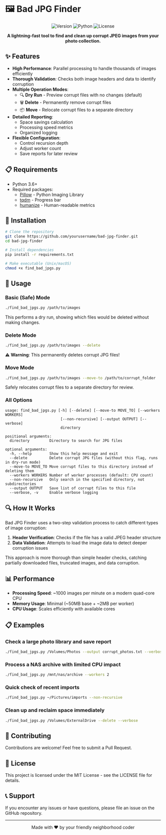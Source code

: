 # 🖼️ Bad JPG Finder

<div align="center">

![Version](https://img.shields.io/badge/version-1.0.0-blue.svg)
![Python](https://img.shields.io/badge/python-3.6%2B-blue)
![License](https://img.shields.io/badge/license-MIT-green)

**A lightning-fast tool to find and clean up corrupt JPEG images from your photo collection.**

</div>

## ✨ Features

- **High Performance**: Parallel processing to handle thousands of images efficiently
- **Thorough Validation**: Checks both image headers and data to identify corruption
- **Multiple Operation Modes**:
  - 🔍 **Dry Run** - Preview corrupt files with no changes (default)
  - 🗑️ **Delete** - Permanently remove corrupt files
  - 📦 **Move** - Relocate corrupt files to a separate directory
- **Detailed Reporting**:
  - Space savings calculation
  - Processing speed metrics
  - Organized logging
- **Flexible Configuration**:
  - Control recursion depth
  - Adjust worker count
  - Save reports for later review

## 📋 Requirements

- Python 3.6+
- Required packages:
  - [Pillow](https://pillow.readthedocs.io/) - Python Imaging Library
  - [tqdm](https://github.com/tqdm/tqdm) - Progress bar
  - [humanize](https://github.com/jmoiron/humanize) - Human-readable metrics

## 🚀 Installation

```bash
# Clone the repository
git clone https://github.com/yourusername/bad-jpg-finder.git
cd bad-jpg-finder

# Install dependencies
pip install -r requirements.txt

# Make executable (Unix/macOS)
chmod +x find_bad_jpgs.py
```

## 🧰 Usage

### Basic (Safe) Mode

```bash
./find_bad_jpgs.py /path/to/images
```

This performs a dry run, showing which files would be deleted without making changes.

### Delete Mode

```bash
./find_bad_jpgs.py /path/to/images --delete
```

⚠️ **Warning**: This permanently deletes corrupt JPG files!

### Move Mode

```bash
./find_bad_jpgs.py /path/to/images --move-to /path/to/corrupt_folder
```

Safely relocates corrupt files to a separate directory for review.

### All Options

```
usage: find_bad_jpgs.py [-h] [--delete] [--move-to MOVE_TO] [--workers WORKERS]
                         [--non-recursive] [--output OUTPUT] [--verbose]
                         directory

positional arguments:
  directory         Directory to search for JPG files

optional arguments:
  -h, --help        Show this help message and exit
  --delete          Delete corrupt JPG files (without this flag, runs in dry-run mode)
  --move-to MOVE_TO Move corrupt files to this directory instead of deleting them
  --workers WORKERS Number of worker processes (default: CPU count)
  --non-recursive   Only search in the specified directory, not subdirectories
  --output OUTPUT   Save list of corrupt files to this file
  --verbose, -v     Enable verbose logging
```

## 🔍 How It Works

Bad JPG Finder uses a two-step validation process to catch different types of image corruption:

1. **Header Verification**: Checks if the file has a valid JPEG header structure
2. **Data Validation**: Attempts to load the image data to detect deeper corruption issues

This approach is more thorough than simple header checks, catching partially downloaded files, truncated images, and data corruption.

## 📊 Performance

- **Processing Speed**: ~1000 images per minute on a modern quad-core CPU
- **Memory Usage**: Minimal (~50MB base + ~2MB per worker)
- **CPU Usage**: Scales efficiently with available cores

## 📋 Examples

### Check a large photo library and save report

```bash
./find_bad_jpgs.py /Volumes/Photos --output corrupt_photos.txt --verbose
```

### Process a NAS archive with limited CPU impact

```bash
./find_bad_jpgs.py /mnt/nas/archive --workers 2
```

### Quick check of recent imports

```bash
./find_bad_jpgs.py ~/Pictures/imports --non-recursive
```

### Clean up and reclaim space immediately

```bash
./find_bad_jpgs.py /Volumes/ExternalDrive --delete --verbose
```

## 🤝 Contributing

Contributions are welcome! Feel free to submit a Pull Request.

## 📝 License

This project is licensed under the MIT License - see the LICENSE file for details.

## 📞 Support

If you encounter any issues or have questions, please file an issue on the GitHub repository.

---

<div align="center">
Made with ❤️ by your friendly neighborhood coder
</div>